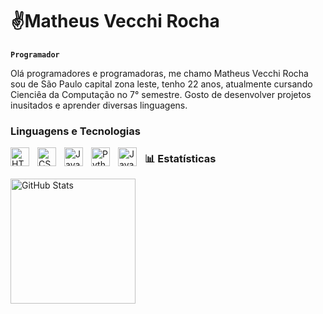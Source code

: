 # ✌️Matheus Vecchi Rocha 

**`Programador`**

Olá programadores e programadoras, me chamo Matheus Vecchi Rocha sou de São Paulo capital zona leste, tenho 22 anos, atualmente cursando Cienciêa da Computação no 7° semestre. Gosto de desenvolver projetos inusitados e aprender diversas linguagens.  
### Linguagens e Tecnologias

<img 
    align="left" 
    alt="HTML"
    title="HTML" 
    width="30px" 
    style="padding-right: 10px;" 
    src="https://cdn.jsdelivr.net/gh/devicons/devicon@latest/icons/html5/html5-original.svg" 
/>

<img 
    align="left" 
    alt="CSS" 
    title="CSS"
    width="30px" 
    style="padding-right: 10px;" 
    src="https://cdn.jsdelivr.net/gh/devicons/devicon@latest/icons/css3/css3-original.svg" 
/>

<img 
    align="left" 
    alt="JavaScript" 
    title="JavaScript"
    width="30px" 
    style="padding-right: 10px;" 
    src="https://cdn.jsdelivr.net/gh/devicons/devicon@latest/icons/javascript/javascript-original.svg" 
/>

<img 
    align="left" 
    alt="Python" 
    title="Python"
    width="30px" 
    style="padding-right: 10px;" 
    src="https://cdn.jsdelivr.net/gh/devicons/devicon@latest/icons/python/python-original.svg" 
/>

 <img
    align="left"
    alt= "Java"
    title="Java"
    width= "30px"
    style="padding-right: 10px;" 
    src="https://cdn.jsdelivr.net/gh/devicons/devicon@latest/icons/java/java-plain-wordmark.svg" />

 ###  📊 Estatísticas

  <p>
  <img 
    align="left" 
    alt="GitHub Stats" 
    height="200" 
    style="padding-right: 10px;" 
    src="https://github-readme-stats.vercel.app/api?username=MatheusVecchiRocha&show_icons=true&theme=synthwave&include_all_commits=true&locale=pt-br" 
  />
  </p>

 

